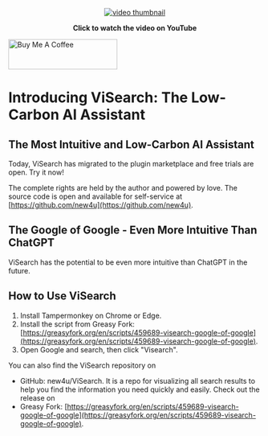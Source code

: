 <p align="center">
<a href="https://www.youtube.com/watch?v=wuQELy6nTjk" target="_blank">
  <img src="https://img.youtube.com/vi/wuQELy6nTjk/0.jpg" alt="video thumbnail">
</a>
<p align="center">
  <b>Click to watch the video on YouTube</b></p>
</p>

<a href="https://www.buymeacoffee.com/new4u" target="_blank"><img src="https://cdn.buymeacoffee.com/buttons/v2/default-yellow.png" alt="Buy Me A Coffee" style="height: 60px !important;width: 217px !important;" ></a>

# Introducing ViSearch: The Low-Carbon AI Assistant

## The Most Intuitive and Low-Carbon AI Assistant

Today, ViSearch has migrated to the plugin marketplace and free trials are open. Try it now!

The complete rights are held by the author and powered by love. The source code is open and available for self-service at [https://github.com/new4u](https://github.com/new4u).

## The Google of Google - Even More Intuitive Than ChatGPT

ViSearch has the potential to be even more intuitive than ChatGPT in the future.

## How to Use ViSearch

1. Install Tampermonkey on Chrome or Edge.
2. Install the script from Greasy Fork: [https://greasyfork.org/en/scripts/459689-visearch-google-of-google](https://greasyfork.org/en/scripts/459689-visearch-google-of-google).
3. Open Google and search, then click "Visearch".

You can also find the ViSearch repository on 
- GitHub: new4u/ViSearch. It is a repo for visualizing all search results to help you find the information you need quickly and easily. 
Check out the release on 
- Greasy Fork: [https://greasyfork.org/en/scripts/459689-visearch-google-of-google](https://greasyfork.org/en/scripts/459689-visearch-google-of-google).
